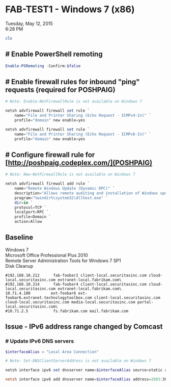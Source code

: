 # FAB-TEST1 - Windows 7 (x86)

Tuesday, May 12, 2015\
6:28 PM

```PowerShell
cls
```

## # Enable PowerShell remoting

```PowerShell
Enable-PSRemoting -Confirm:$false
```

## # Enable firewall rules for inbound "ping" requests (required for POSHPAIG)

```PowerShell
# Note: Enable-NetFirewallRule is not available on Windows 7

netsh advfirewall firewall set rule `
    name="File and Printer Sharing (Echo Request - ICMPv4-In)" `
    profile="domain" new enable=yes

netsh advfirewall firewall set rule `
    name="File and Printer Sharing (Echo Request - ICMPv6-In)" `
    profile="domain" new enable=yes
```

## # Configure firewall rule for [http://poshpaig.codeplex.com/](POSHPAIG)

```PowerShell
# Note: New-NetFirewallRule is not available on Windows 7

netsh advfirewall firewall add rule `
    name="Remote Windows Update (Dynamic RPC)" `
    description="Allows remote auditing and installation of Windows updates via POSHPAIG (http://poshpaig.codeplex.com/)" `
    program="%windir%\system32\dllhost.exe" `
    dir=in `
    protocol=TCP `
    localport=RPC `
    profile=Domain `
    action=Allow
```

## Baseline

Windows 7\
Microsoft Office Professional Plus 2010\
Remote Server Administration Tools for Windows 7 SP1\
Disk Cleanup

```Text
#192.168.10.212      fab-foobar2 client-local.securitasinc.com cloud-local.securitasinc.com extranet-local.fabrikam.com\
#192.168.10.214      fab-foobar4 client-local.securitasinc.com cloud-local.securitasinc.com extranet-local.fabrikam.com\
10.71.4.100         ext-foobar6 ext-foobar6.extranet.technologytoolbox.com client-local.securitasinc.com cloud-local.securitasinc.com media-local.securitasinc.com portal-local.securitasinc.com\
#10.71.2.5           fs.fabrikam.com mail.fabrikam.com
```

## Issue - IPv6 address range changed by Comcast

### # Update IPv6 DNS servers

```PowerShell
$interfaceAlias = "Local Area Connection"

# Note: Set-DNSClientServerAddress is not available on Windows 7

netsh interface ipv6 set dnsserver name=$interfaceAlias source=static address=2603:300b:802:8900::201

netsh interface ipv6 add dnsserver name=$interfaceAlias address=2603:300b:802:8900::202
```
